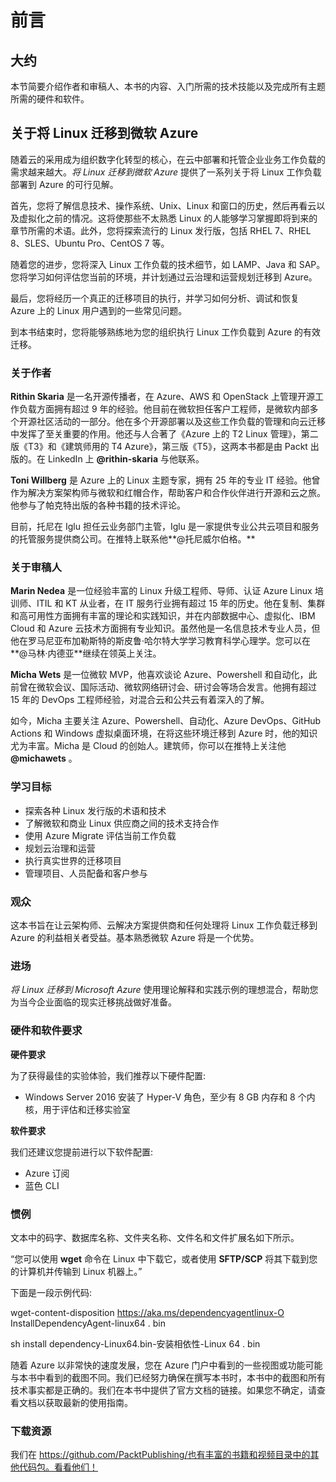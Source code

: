 # 前言

## 大约

本节简要介绍作者和审稿人、本书的内容、入门所需的技术技能以及完成所有主题所需的硬件和软件。

## 关于将 Linux 迁移到微软 Azure

随着云的采用成为组织数字化转型的核心，在云中部署和托管企业业务工作负载的需求越来越大。*将 Linux 迁移到微软 Azure* 提供了一系列关于将 Linux 工作负载部署到 Azure 的可行见解。

首先，您将了解信息技术、操作系统、Unix、Linux 和窗口的历史，然后再看云以及虚拟化之前的情况。这将使那些不太熟悉 Linux 的人能够学习掌握即将到来的章节所需的术语。此外，您将探索流行的 Linux 发行版，包括 RHEL 7、RHEL 8、SLES、Ubuntu Pro、CentOS 7 等。

随着您的进步，您将深入 Linux 工作负载的技术细节，如 LAMP、Java 和 SAP。您将学习如何评估您当前的环境，并计划通过云治理和运营规划迁移到 Azure。

最后，您将经历一个真正的迁移项目的执行，并学习如何分析、调试和恢复 Azure 上的 Linux 用户遇到的一些常见问题。

到本书结束时，您将能够熟练地为您的组织执行 Linux 工作负载到 Azure 的有效迁移。

### 关于作者

**Rithin Skaria** 是一名开源传播者，在 Azure、AWS 和 OpenStack 上管理开源工作负载方面拥有超过 9 年的经验。他目前在微软担任客户工程师，是微软内部多个开源社区活动的一部分。他在多个开源部署以及这些工作负载的管理和向云迁移中发挥了至关重要的作用。他还与人合著了《Azure 上的 T2 Linux 管理》，第二版《T3》和《建筑师用的 T4 Azure》，第三版《T5》，这两本书都是由 Packt 出版的。在 LinkedIn 上 **@rithin-skaria** 与他联系。

**Toni Willberg** 是 Azure 上的 Linux 主题专家，拥有 25 年的专业 IT 经验。他曾作为解决方案架构师与微软和红帽合作，帮助客户和合作伙伴进行开源和云之旅。他参与了帕克特出版的各种书籍的技术评论。

目前，托尼在 Iglu 担任云业务部门主管，Iglu 是一家提供专业公共云项目和服务的托管服务提供商公司。在推特上联系他**@托尼威尔伯格。**

### 关于审稿人

**Marin Nedea** 是一位经验丰富的 Linux 升级工程师、导师、认证 Azure Linux 培训师、ITIL 和 KT 从业者，在 IT 服务行业拥有超过 15 年的历史。他在复制、集群和高可用性方面拥有丰富的理论和实践知识，并在内部数据中心、虚拟化、IBM Cloud 和 Azure 云技术方面拥有专业知识。虽然他是一名信息技术专业人员，但他在罗马尼亚布加勒斯特的斯皮鲁·哈尔特大学学习教育科学心理学。您可以在**@马林·内德亚**继续在领英上关注。

**Micha Wets** 是一位微软 MVP，他喜欢谈论 Azure、Powershell 和自动化，此前曾在微软会议、国际活动、微软网络研讨会、研讨会等场合发言。他拥有超过 15 年的 DevOps 工程师经验，对混合云和公共云有着深入的了解。

如今，Micha 主要关注 Azure、Powershell、自动化、Azure DevOps、GitHub Actions 和 Windows 虚拟桌面环境，在将这些环境迁移到 Azure 时，他的知识尤为丰富。Micha 是 Cloud 的创始人。建筑师，你可以在推特上关注他 **@michawets** 。

### 学习目标

*   探索各种 Linux 发行版的术语和技术
*   了解微软和商业 Linux 供应商之间的技术支持合作
*   使用 Azure Migrate 评估当前工作负载
*   规划云治理和运营
*   执行真实世界的迁移项目
*   管理项目、人员配备和客户参与

### 观众

这本书旨在让云架构师、云解决方案提供商和任何处理将 Linux 工作负载迁移到 Azure 的利益相关者受益。基本熟悉微软 Azure 将是一个优势。

### 进场

*将 Linux 迁移到 Microsoft Azure* 使用理论解释和实践示例的理想混合，帮助您为当今企业面临的现实迁移挑战做好准备。

### 硬件和软件要求

**硬件要求**

为了获得最佳的实验体验，我们推荐以下硬件配置:

*   Windows Server 2016 安装了 Hyper-V 角色，至少有 8 GB 内存和 8 个内核，用于评估和迁移实验室

**软件要求**

我们还建议您提前进行以下软件配置:

*   Azure 订阅
*   蓝色 CLI

### 惯例

文本中的码字、数据库名称、文件夹名称、文件名和文件扩展名如下所示。

“您可以使用 **wget** 命令在 Linux 中下载它，或者使用 **SFTP/SCP** 将其下载到您的计算机并传输到 Linux 机器上。”

下面是一段示例代码:

wget-content-disposition https://aka.ms/dependencyagentlinux-O InstallDependencyAgent-linux64 . bin

sh install dependency-Linux64.bin-安装相依性-Linux 64 . bin

随着 Azure 以非常快的速度发展，您在 Azure 门户中看到的一些视图或功能可能与本书中看到的截图不同。我们已经努力确保在撰写本书时，本书中的截图和所有技术事实都是正确的。我们在本书中提供了官方文档的链接。如果您不确定，请查看文档以获取最新的使用指南。

### 下载资源

我们在 https://github.com/PacktPublishing/也有丰富的书籍和视频目录中的其他代码包。看看他们！